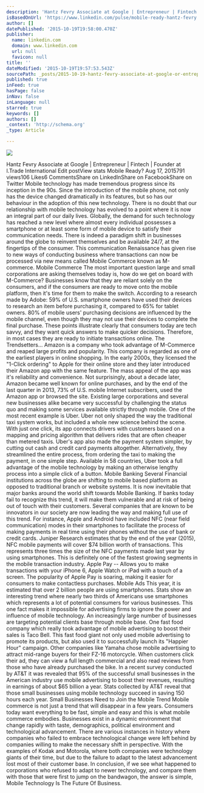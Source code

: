 ```yaml
---
description: 'Hantz Fevry Associate at Google | Entrepreneur | Fintech | Founder at I.Trade International Edit postView stats Mobile Ready? Aug 17, 2015791 views106 Likes6 Co'
isBasedOnUrl: 'https://www.linkedin.com/pulse/mobile-ready-hantz-fevry'
author: []
datePublished: '2015-10-19T19:58:00.470Z'
publisher:
  name: linkedin.com
  domain: www.linkedin.com
  url: null
  favicon: null
title: ''
dateModified: '2015-10-19T19:57:53.543Z'
sourcePath: _posts/2015-10-19-hantz-fevry-associate-at-google-or-entrepreneur-or-fintech-or-f.md
published: true
inFeed: true
hasPage: false
inNav: false
inLanguage: null
starred: true
keywords: []
authors: []
_context: 'http://schema.org'
_type: Article

---
```

![](https://media.licdn.com/mpr/mpr/jc/AAEAAQAAAAAAAAcLAAAAJDA3YTUwODJiLWE0ZTgtNDkyMC1iMzlhLTQxNmVmZWZkMjk4Mw.jpg)

Hantz Fevry Associate at Google | Entrepreneur | Fintech | Founder at I.Trade International Edit postView stats Mobile Ready? Aug 17, 2015791 views106 Likes6 CommentsShare on LinkedInShare on FacebookShare on Twitter Mobile technology has made tremendous progress since its inception in the 90s. Since the introduction of the mobile phone, not only has the device changed dramatically in its features, but so has our behaviour in the adoption of this new technology.  There is no doubt that our relationship with mobile technology has evolved to a point where it is now an integral part of our daily lives. Globally, the demand for such technology has reached a new level where almost every individual possesses a smartphone or at least some form of mobile device to satisfy their communication needs. There is indeed a paradigm shift in businesses around the globe to reinvent themselves and be available 24/7, at the fingertips of the consumer. This communication Renaissance has given rise to new ways of conducting business where transactions can now be processed via new means called Mobile Commerce known as M-commerce. Mobile Commerce The most important question large and small corporations are asking themselves today is, how do we get on board with M-Commerce? Businesses know that they are reliant solely on the consumers, and if the consumers are ready to move onto the mobile platform, then it's time for them to make the switch. According to a research made by Adobe:                                                       59% of U.S. smartphone owners have used their   devices to research an item before purchasing it, compared to 65% for tablet owners. 80% of mobile users' purchasing decisions are influenced by the mobile channel, even though they may not use their devices to complete the final purchase.                                                                                                                     These points illustrate clearly that consumers today are tech savvy, and they want quick answers to make quicker decisions. Therefore, in most cases they are ready to initiate transactions online. The Trendsetters... Amazon is a company who took advantage of M-Commerce and reaped large profits and popularity.     This company is regarded as one of the earliest players in online shopping. In the early 2000s, they licensed the "1-Click ordering" to Apple for their online store and they later introduced their Amazon app with the same feature. The mass appeal of the app was it's reliability and convenience.  Not surprisingly, about a decade later, Amazon became well known for online purchases, and by the end of the last quarter in 2013, 73% of U.S. mobile Internet subscribers, used the Amazon app or browsed the site. Existing large corporations and several new businesses alike became very successful by challenging the status quo and making some services available strictly through mobile. One of the most recent example is Uber. Uber not only shaped the way the traditional taxi system works, but included a whole new science behind the scene. With just one click, its app connects drivers with customers based on a mapping and pricing algorithm that delivers rides that are often cheaper than metered taxis. Uber's app also made the payment system simpler, by cutting out cash and credit card payments altogether. Alternatively, they streamlined the entire process, from ordering the taxi to making the payment, in one simple step. Available in 58 countries, Uber took a full advantage of the mobile technology by making an otherwise lengthy process into a simple click of a button. Mobile Banking Several Financial institutions across the globe are shifting to mobile based platform as opposed to traditional branch or website systems. It is now inevitable that major banks around the world shift towards Mobile Banking. If banks today fail to recognize this trend, it will make them vulnerable and at risk of being out of touch with their customers. Several companies that are known to be innovators in our society are now leading the way and making full use of this trend. For instance, Apple and Android have included NFC (near field communication) modes in their smartphones to facilitate the process of making payments in real time using their phones without the use of bank or credit cards. Juniper Research estimates that by the end of the year (2015), NFC mobile payments will cover $74 billion worth of transactions. This represents three times the size of the NFC payments made last year by using smartphones. This is definitely one of the fastest growing segments in the mobile transaction industry. Apple Pay -- Allows you to make transactions with your iPhone 6, Apple Watch or iPad with a touch of a screen. The popularity of Apple Pay is soaring, making it easier for consumers to make contactless purchases. Mobile Ads This year, it is estimated that over 2 billion people are using smartphones. Stats show an interesting trend where nearly two thirds of Americans use smartphones which represents a lot of potential consumers for various businesses. This one fact makes it impossible for advertising firms to ignore the power and influence of mobile technology. An increasingly large number of businesses are targeting potential clients base through mobile base. One fast food company which really took advantage of mobile advertising to boost their sales is Taco Bell. This fast food giant not only used mobile advertising to promote its products, but also used it to successfully launch its "Happier Hour" campaign. Other companies like Yamaha chose mobile advertising to attract mid-range buyers for their FZ-16 motorcycle. When customers click their ad, they can view a full length commercial and also read reviews from those who have already purchased the bike. In a recent survey conducted by AT&T it was revealed that 95% of the successful small businesses in the American industry use mobile advertising to boost their revenues, resulting in earnings of about $65 billion a year. Stats collected by AT&T reveal that those small businesses using mobile technology succeed in saving 150 hours each year. Small Businesses Need to Join the Mobile Trend Mobile commerce is not just a trend that will disappear in a few years. Consumers today want everything to be fast, simple and easy and this is what  mobile commerce embodies.   Businesses exist in a dynamic environment that change rapidly with taste, demographics, political environment and technological advancement. There are various instances in history where companies who failed to embrace technological change were left behind by companies willing to make the necessary shift in perspective. With the examples of Kodak and Motorola, where both companies were technology giants of their time, but due to the failure to adapt to the latest advancement lost most of their customer base.     In conclusion, if we see what happened to corporations who refused to adapt to newer technology, and compare them with those that were first to jump on the bandwagon, the answer is simple, Mobile Technology Is The Future Of Business.